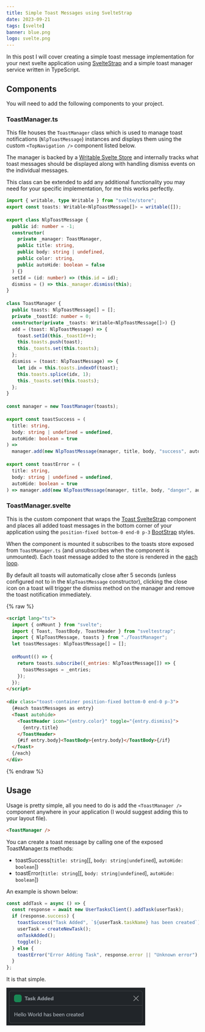 ```yaml
---
title: Simple Toast Messages using SvelteStrap
date: 2023-09-21
tags: [svelte]
banner: blue.png
logo: svelte.png
---
```


In this post I will cover creating a simple toast message implementation for your next svelte application using [SvelteStrap](https://sveltestrap.js.org/) and a simple toast manager service written in TypeScript.

## Components

You will need to add the following components to your project.

### ToastManager.ts

This file houses the `ToastManager` class which is used to manage toast notifications (`NlpToastMessage`) instances and displays them using the custom `<TopNavigation />` component listed below.

The manager is backed by a [Writable Svelte Store](https://svelte.dev/docs/svelte-store) and internally tracks what toast messages should be displayed along with handling dismiss events on the individual messages.

This class can be extended to add any additional functionality you may need for your specific implementation, for me this works perfectly.

```typescript
import { writable, type Writable } from "svelte/store";
export const toasts: Writable<NlpToastMessage[]> = writable([]);

export class NlpToastMessage {
  public id: number = -1;
  constructor(
    private _manager: ToastManager,
    public title: string,
    public body: string | undefined,
    public color: string,
    public autoHide: boolean = false
  ) {}
  setId = (id: number) => (this.id = id);
  dismiss = () => this._manager.dismiss(this);
}

class ToastManager {
  public toasts: NlpToastMessage[] = [];
  private _toastId: number = 0;
  constructor(private _toasts: Writable<NlpToastMessage[]>) {}
  add = (toast: NlpToastMessage) => {
    toast.setId(this._toastId++);
    this.toasts.push(toast);
    this._toasts.set(this.toasts);
  };
  dismiss = (toast: NlpToastMessage) => {
    let idx = this.toasts.indexOf(toast);
    this.toasts.splice(idx, 1);
    this._toasts.set(this.toasts);
  };
}

const manager = new ToastManager(toasts);

export const toastSuccess = (
  title: string,
  body: string | undefined = undefined,
  autoHide: boolean = true
) =>
  manager.add(new NlpToastMessage(manager, title, body, "success", autoHide));

export const toastError = (
  title: string,
  body: string | undefined = undefined,
  autoHide: boolean = true
) => manager.add(new NlpToastMessage(manager, title, body, "danger", autoHide));
```

### ToastManager.svelte

This is the custom component that wraps the [Toast SvelteStrap](https://sveltestrap.js.org/?path=/story/components-toast--toast) component and places all added toast messages in the bottom corner of your application using the `position-fixed bottom-0 end-0 p-3` [BootStrap](https://getbootstrap.com/) styles.

When the component is mounted it subscribes to the toasts store exposed from `ToastManager.ts` (and unsubscribes when the component is unmounted). Each toast message added to the store is rendered in the [each loop](https://svelte.dev/docs/logic-blocks).

By default all toasts will automatically close after 5 seconds (unless configured not to in the `NlpToastMessage` constructor), clicking the close icon on a toast will trigger the dismiss method on the manager and remove the toast notification immediately.

{% raw %}
```html
<script lang="ts">
  import { onMount } from "svelte";
  import { Toast, ToastBody, ToastHeader } from "sveltestrap";
  import { NlpToastMessage, toasts } from "./ToastManager";
  let toastMessages: NlpToastMessage[] = [];

  onMount(() => {
    return toasts.subscribe((_entries: NlpToastMessage[]) => {
      toastMessages = _entries;
    });
  });
</script>

<div class="toast-container position-fixed bottom-0 end-0 p-3">
  {#each toastMessages as entry}
  <Toast autohide>
    <ToastHeader icon="{entry.color}" toggle="{entry.dismiss}">
      {entry.title}
    </ToastHeader>
    {#if entry.body}<ToastBody>{entry.body}</ToastBody>{/if}
  </Toast>
  {/each}
</div>
```
{% endraw %}

## Usage

Usage is pretty simple, all you need to do is add the `<ToastManager />` component anywhere in your application (I would suggest adding this to your layout file).

```html
<ToastManager />
```

You can create a toast message by calling one of the exposed ToastManager.ts methods:

- toastSuccess(`title: string`[[, `body: string|undefined`], `autoHide: boolean`])
- toastError(`title: string`[[, `body: string|undefined`], `autoHide: boolean`])

An example is shown below:

```typescript
const addTask = async () => {
  const response = await new UserTasksClient().addTask(userTask);
  if (response.success) {
    toastSuccess("Task Added", `${userTask.taskName} has been created`);
    userTask = createNewTask();
    onTaskAdded();
    toggle();
  } else {
    toastError("Error Adding Task", response.error || "Unknown error");
  }
};
```

It is that simple.

<img src="./001.png" alt="">
